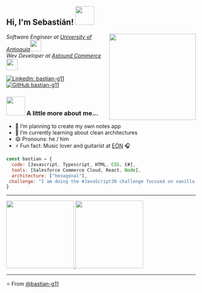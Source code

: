 <h2> Hi, I'm Sebastián! <img src="https://media.giphy.com/media/lOtf1Yt5CxgME/giphy.gif" width="50"></h2>
<img align='right' src="https://media.giphy.com/media/6FT3QE3AJMfwJDZBNr/giphy.gif" width="230">
<p><em>Software Engineer at <a href="https://www.udea.edu.co/">University of Antioquia</a><img src="https://media.giphy.com/media/MB75OzWrpUMOWfBHg0/giphy.gif" width="30"></br>Wev Developer at <a href="https://astoundcommerce.com/">Astound Commerce</a><img src="https://media.giphy.com/media/lRLzrbhmh5pFf4jOga/giphy.gif" width="30"> 
</em></p>

[![Linkedin: bastian-g11](https://img.shields.io/badge/-bastian-\-g11-blue?style=flat-square&logo=Linkedin&logoColor=white&link=https://www.linkedin.com/in/bastian-g11/)](https://www.linkedin.com/in/bastian-g11/)
[![GitHub bastian-g11](https://img.shields.io/github/followers/bastian-g11?label=follow&style=social)](https://github.com/bastian-g11)


### <img src="https://media.giphy.com/media/VgCDAzcKvsR6OM0uWg/giphy.gif" width="50"> A little more about me...  

- 🔭 I’m planning to create my own notes app
- 🌱 I’m currently learning about clean architectures
- 😄 Pronouns: he / him
- ⚡ Fun fact: Music lover and guitarist at [EÓN](https://www.youtube.com/channel/UCw-Z_Q1lx3heUaNvybtHvzA) 🎧


```javascript
const bastian = {
  code: [Javascript, Typescript, HTML, CSS, C#],
  tools: [Salesforce Commerce Cloud, React, Node],
  architecture: ["hexagonal"],
 challenge: "I am doing the #JavaScript30 challenge focused on vanilla JavaScript"
}
```

---
<a href="https://github.com/bastian-g11">
  <img height="180em" src="https://github-readme-stats.vercel.app/api?username=bastian-g11&theme=dark&show_icons=true" />
  <img height="180em" src="https://github-readme-stats.vercel.app/api/top-langs/?username=bastian-g11&theme=dark&layout=compact" />
</a>

---

⭐️ From [@bastian-g11](https://github.com/bastian-g11)
<!--
